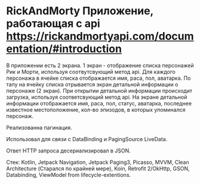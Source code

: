 # RickAndMorty Приложение, работающая с api https://rickandmortyapi.com/documentation/#introduction

В приложении есть 2 экрана. 1 экран - отображение списка персонажей Рик и Морти, используя соотвутсвующий метод api. Для каждого персонажа в ячейке списка отображается имя, раса, пол, аватарка. По тапу на ячейку списка отрывается экран детальной информации о персонаже (2 экран). При открытии детальной информации происходит загрузка, используя соответсвующий метод api. На экране детальной информации отображается имя, раса, пол, статус, аватарка, последнее известное местоположение, кол-во эпизодов, в которых упоминался персонаж.

Реализованна пагинация.

Использовал для связи с DataBinding и PagingSource LiveData.

Ответ HTTP запроса десериализировал в JSON.

Стек: Kotlin, Jetpack Navigation, Jetpack Paging3, Picasso, MVVM, Clean Architecture (Старался по крайней мере), Koin, Retrofit 2/OkHttp, GSON, Databinding, ViewModel from lifecycle-extentions.
